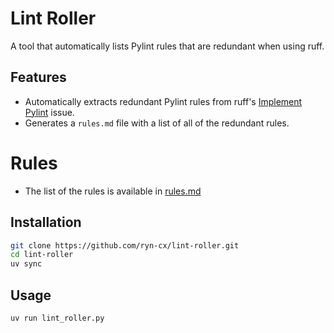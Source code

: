 # Lint Roller

A tool that automatically lists Pylint rules that are redundant when using ruff.

## Features

- Automatically extracts redundant Pylint rules from ruff's [Implement
  Pylint](https://github.com/astral-sh/ruff/issues/970) issue.
- Generates a `rules.md` file with a list of all of the redundant rules.

# Rules
- The list of the rules is available in [rules.md](rules.md)

## Installation

```bash
git clone https://github.com/ryn-cx/lint-roller.git
cd lint-roller
uv sync
```

## Usage

```bash
uv run lint_roller.py
```
